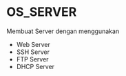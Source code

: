 # OS_SERVER
Membuat Server dengan menggunakan

- Web Server
- SSH Server
- FTP Server
- DHCP Server
